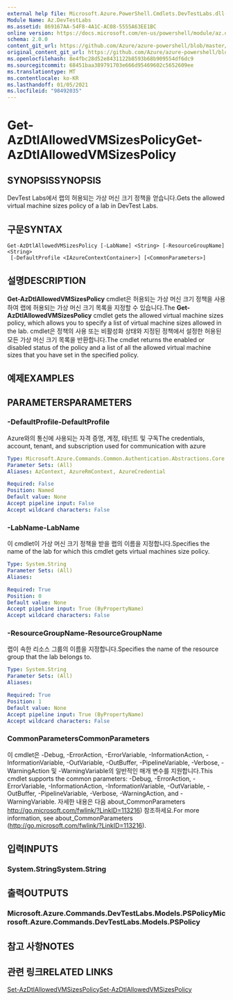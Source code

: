 ```yaml
---
external help file: Microsoft.Azure.PowerShell.Cmdlets.DevTestLabs.dll-Help.xml
Module Name: Az.DevTestLabs
ms.assetid: 869167AA-54F8-4A1C-AC08-5555A63EE1BC
online version: https://docs.microsoft.com/en-us/powershell/module/az.devtestlabs/get-azdtlallowedvmsizespolicy
schema: 2.0.0
content_git_url: https://github.com/Azure/azure-powershell/blob/master/src/DevTestLabs/DevTestLabs/help/Get-AzDtlAllowedVMSizesPolicy.md
original_content_git_url: https://github.com/Azure/azure-powershell/blob/master/src/DevTestLabs/DevTestLabs/help/Get-AzDtlAllowedVMSizesPolicy.md
ms.openlocfilehash: 8e4fbc28d52e8431122b8593b68b909554df6dc9
ms.sourcegitcommit: 68451baa389791703e666d95469602c5652609ee
ms.translationtype: MT
ms.contentlocale: ko-KR
ms.lasthandoff: 01/05/2021
ms.locfileid: "98492035"
---
```

# <span data-ttu-id="b6420-101">Get-AzDtlAllowedVMSizesPolicy</span><span class="sxs-lookup"><span data-stu-id="b6420-101">Get-AzDtlAllowedVMSizesPolicy</span></span>

## <span data-ttu-id="b6420-102">SYNOPSIS</span><span class="sxs-lookup"><span data-stu-id="b6420-102">SYNOPSIS</span></span>
<span data-ttu-id="b6420-103">DevTest Labs에서 랩의 허용되는 가상 머신 크기 정책을 얻습니다.</span><span class="sxs-lookup"><span data-stu-id="b6420-103">Gets the allowed virtual machine sizes policy of a lab in DevTest Labs.</span></span>

## <span data-ttu-id="b6420-104">구문</span><span class="sxs-lookup"><span data-stu-id="b6420-104">SYNTAX</span></span>

```
Get-AzDtlAllowedVMSizesPolicy [-LabName] <String> [-ResourceGroupName] <String>
 [-DefaultProfile <IAzureContextContainer>] [<CommonParameters>]
```

## <span data-ttu-id="b6420-105">설명</span><span class="sxs-lookup"><span data-stu-id="b6420-105">DESCRIPTION</span></span>
<span data-ttu-id="b6420-106">**Get-AzDtlAllowedVMSizesPolicy** cmdlet은 허용되는 가상 머신 크기 정책을 사용하여 랩에 허용되는 가상 머신 크기 목록을 지정할 수 있습니다.</span><span class="sxs-lookup"><span data-stu-id="b6420-106">The **Get-AzDtlAllowedVMSizesPolicy** cmdlet gets the allowed virtual machine sizes policy, which allows you to specify a list of virtual machine sizes allowed in the lab.</span></span>
<span data-ttu-id="b6420-107">cmdlet은 정책의 사용 또는 비활성화 상태와 지정된 정책에서 설정한 허용된 모든 가상 머신 크기 목록을 반환합니다.</span><span class="sxs-lookup"><span data-stu-id="b6420-107">The cmdlet returns the enabled or disabled status of the policy and a list of all the allowed virtual machine sizes that you have set in the specified policy.</span></span>

## <span data-ttu-id="b6420-108">예제</span><span class="sxs-lookup"><span data-stu-id="b6420-108">EXAMPLES</span></span>

## <span data-ttu-id="b6420-109">PARAMETERS</span><span class="sxs-lookup"><span data-stu-id="b6420-109">PARAMETERS</span></span>

### <span data-ttu-id="b6420-110">-DefaultProfile</span><span class="sxs-lookup"><span data-stu-id="b6420-110">-DefaultProfile</span></span>
<span data-ttu-id="b6420-111">Azure와의 통신에 사용되는 자격 증명, 계정, 테넌트 및 구독</span><span class="sxs-lookup"><span data-stu-id="b6420-111">The credentials, account, tenant, and subscription used for communication with azure</span></span>

```yaml
Type: Microsoft.Azure.Commands.Common.Authentication.Abstractions.Core.IAzureContextContainer
Parameter Sets: (All)
Aliases: AzContext, AzureRmContext, AzureCredential

Required: False
Position: Named
Default value: None
Accept pipeline input: False
Accept wildcard characters: False
```

### <span data-ttu-id="b6420-112">-LabName</span><span class="sxs-lookup"><span data-stu-id="b6420-112">-LabName</span></span>
<span data-ttu-id="b6420-113">이 cmdlet이 가상 머신 크기 정책을 받을 랩의 이름을 지정합니다.</span><span class="sxs-lookup"><span data-stu-id="b6420-113">Specifies the name of the lab for which this cmdlet gets virtual machines size policy.</span></span>

```yaml
Type: System.String
Parameter Sets: (All)
Aliases:

Required: True
Position: 0
Default value: None
Accept pipeline input: True (ByPropertyName)
Accept wildcard characters: False
```

### <span data-ttu-id="b6420-114">-ResourceGroupName</span><span class="sxs-lookup"><span data-stu-id="b6420-114">-ResourceGroupName</span></span>
<span data-ttu-id="b6420-115">랩이 속한 리소스 그룹의 이름을 지정합니다.</span><span class="sxs-lookup"><span data-stu-id="b6420-115">Specifies the name of the resource group that the lab belongs to.</span></span>

```yaml
Type: System.String
Parameter Sets: (All)
Aliases:

Required: True
Position: 1
Default value: None
Accept pipeline input: True (ByPropertyName)
Accept wildcard characters: False
```

### <span data-ttu-id="b6420-116">CommonParameters</span><span class="sxs-lookup"><span data-stu-id="b6420-116">CommonParameters</span></span>
<span data-ttu-id="b6420-117">이 cmdlet은 -Debug, -ErrorAction, -ErrorVariable, -InformationAction, -InformationVariable, -OutVariable, -OutBuffer, -PipelineVariable, -Verbose, -WarningAction 및 -WarningVariable의 일반적인 매개 변수를 지원합니다.</span><span class="sxs-lookup"><span data-stu-id="b6420-117">This cmdlet supports the common parameters: -Debug, -ErrorAction, -ErrorVariable, -InformationAction, -InformationVariable, -OutVariable, -OutBuffer, -PipelineVariable, -Verbose, -WarningAction, and -WarningVariable.</span></span> <span data-ttu-id="b6420-118">자세한 내용은 다음 about_CommonParameters http://go.microsoft.com/fwlink/?LinkID=113216) 참조하세요.</span><span class="sxs-lookup"><span data-stu-id="b6420-118">For more information, see about_CommonParameters (http://go.microsoft.com/fwlink/?LinkID=113216).</span></span>

## <span data-ttu-id="b6420-119">입력</span><span class="sxs-lookup"><span data-stu-id="b6420-119">INPUTS</span></span>

### <span data-ttu-id="b6420-120">System.String</span><span class="sxs-lookup"><span data-stu-id="b6420-120">System.String</span></span>

## <span data-ttu-id="b6420-121">출력</span><span class="sxs-lookup"><span data-stu-id="b6420-121">OUTPUTS</span></span>

### <span data-ttu-id="b6420-122">Microsoft.Azure.Commands.DevTestLabs.Models.PSPolicy</span><span class="sxs-lookup"><span data-stu-id="b6420-122">Microsoft.Azure.Commands.DevTestLabs.Models.PSPolicy</span></span>

## <span data-ttu-id="b6420-123">참고 사항</span><span class="sxs-lookup"><span data-stu-id="b6420-123">NOTES</span></span>

## <span data-ttu-id="b6420-124">관련 링크</span><span class="sxs-lookup"><span data-stu-id="b6420-124">RELATED LINKS</span></span>

[<span data-ttu-id="b6420-125">Set-AzDtlAllowedVMSizesPolicy</span><span class="sxs-lookup"><span data-stu-id="b6420-125">Set-AzDtlAllowedVMSizesPolicy</span></span>](./Set-AzDtlAllowedVMSizesPolicy.md)


